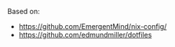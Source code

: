 

Based on:
- https://github.com/EmergentMind/nix-config/
-  https://github.com/edmundmiller/dotfiles
